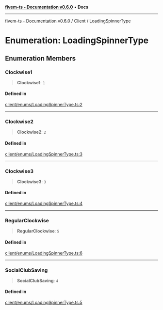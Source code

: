 [**fivem-ts - Documentation v0.6.0**](../../../README.md) • **Docs**

***

[fivem-ts - Documentation v0.6.0](../../../README.md) / [Client](../README.md) / LoadingSpinnerType

# Enumeration: LoadingSpinnerType

## Enumeration Members

### Clockwise1

> **Clockwise1**: `1`

#### Defined in

[client/enums/LoadingSpinnerType.ts:2](https://github.com/Purpose-Dev/fivem-ts/blob/main/src/client/enums/LoadingSpinnerType.ts#L2)

***

### Clockwise2

> **Clockwise2**: `2`

#### Defined in

[client/enums/LoadingSpinnerType.ts:3](https://github.com/Purpose-Dev/fivem-ts/blob/main/src/client/enums/LoadingSpinnerType.ts#L3)

***

### Clockwise3

> **Clockwise3**: `3`

#### Defined in

[client/enums/LoadingSpinnerType.ts:4](https://github.com/Purpose-Dev/fivem-ts/blob/main/src/client/enums/LoadingSpinnerType.ts#L4)

***

### RegularClockwise

> **RegularClockwise**: `5`

#### Defined in

[client/enums/LoadingSpinnerType.ts:6](https://github.com/Purpose-Dev/fivem-ts/blob/main/src/client/enums/LoadingSpinnerType.ts#L6)

***

### SocialClubSaving

> **SocialClubSaving**: `4`

#### Defined in

[client/enums/LoadingSpinnerType.ts:5](https://github.com/Purpose-Dev/fivem-ts/blob/main/src/client/enums/LoadingSpinnerType.ts#L5)
